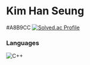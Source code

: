 # Kim Han Seung
#A8B9CC
[![Solved.ac Profile](http://mazassumnida.wtf/api/v2/generate_badge?boj=hanking302)](https://solved.ac/hanking302/)


### Languages
![C++](https://img.shields.io/badge/C++-00599C.svg?&style=for-the-badge&logo=C++&logoColor=white)
